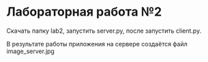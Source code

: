 # Лабораторная работа №2

Скачать папку lab2,  запустить server.py, после запустить client.py. 

В результате работы приложения на сервере создаётся файл image_server.jpg
